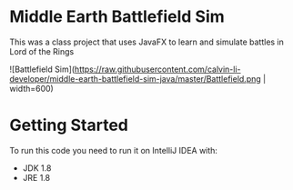 # Middle Earth Battlefield Sim

This was a class project that uses JavaFX to learn and simulate battles in Lord of the Rings

![Battlefield Sim](https://raw.githubusercontent.com/calvin-li-developer/middle-earth-battlefield-sim-java/master/Battlefield.png | width=600)
# Getting Started
To run this code you need to run it on IntelliJ IDEA with:
- JDK 1.8
- JRE 1.8
